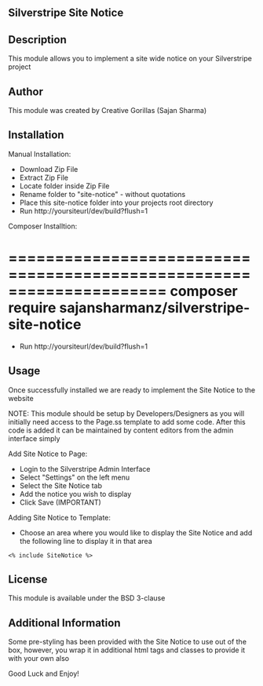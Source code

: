 ## Silverstripe Site Notice

## Description
This module allows you to implement a site wide notice on your Silverstripe project

## Author
This module was created by Creative Gorillas (Sajan Sharma)

## Installation
Manual Installation:
- Download Zip File
- Extract Zip File
- Locate folder inside Zip File
- Rename folder to "site-notice" - without quotations
- Place this site-notice folder into your projects root directory
- Run http://yoursiteurl/dev/build?flush=1

Composer Installtion:

=====================================================================
	composer require sajansharmanz/silverstripe-site-notice
=====================================================================

- Run http://yoursiteurl/dev/build?flush=1

## Usage
Once successfully installed we are ready to implement the Site Notice to the website

NOTE: This module should be setup by Developers/Designers as you will initially need access to the Page.ss template to add some code. After this code is added it can be maintained by content editors from the admin interface simply

Add Site Notice to Page:

- Login to the Silverstripe Admin Interface
- Select "Settings" on the left menu
- Select the Site Notice tab
- Add the notice you wish to display
- Click Save (IMPORTANT)

Adding Site Notice to Template:
- Choose an area where you would like to display the Site Notice and add the following line to display it in that area

```
<% include SiteNotice %>
```

## License
This module is available under the BSD 3-clause

## Additional Information
Some pre-styling has been provided with the Site Notice to use out of the box, however, you wrap it in additional html tags and classes to provide it with your own also


Good Luck and Enjoy!